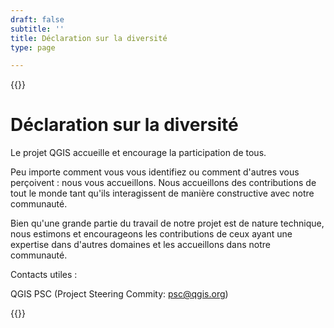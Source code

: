 ```yaml
---
draft: false
subtitle: ''
title: Déclaration sur la diversité
type: page

---
```

{{<content-start classes="content narrow" >}}
# Déclaration sur la diversité
Le projet QGIS accueille et encourage la participation de tous.

Peu importe comment vous vous identifiez ou comment d'autres vous perçoivent : nous vous accueillons. Nous accueillons des contributions de tout le monde tant qu'ils interagissent de manière constructive avec notre communauté.

Bien qu'une grande partie du travail de notre projet est de nature technique, nous estimons et encourageons les contributions de ceux ayant une expertise dans d'autres domaines et les accueillons dans notre communauté.

Contacts utiles :

QGIS PSC (Project Steering Commity: [psc@qgis.org](mailto:psc@qgis.org))

{{<content-end >}}
